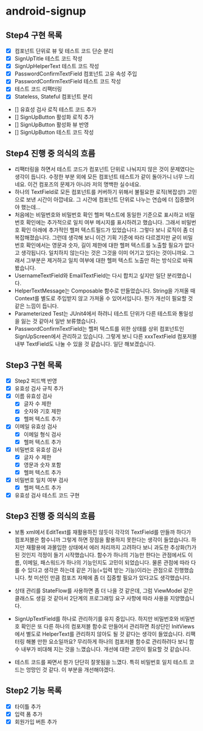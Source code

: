 # android-signup

## Step4 구현 목록

- [x] 컴포넌트 단위로 뷰 및 테스트 코드 단순 분리
- [x] SignUpTitle 테스트 코드 작성
- [x] SignUpHelperText 테스트 코드 작성
- [x] PasswordConfirmTextField 컴포넌트 고유 속성 주입
- [x] PasswordConfirmTextField 테스트 코드 작성
- [x] 테스트 코드 리팩터링
- [x] Stateless, Stateful 컴포넌트 분리
- [] 유효성 검사 로직 테스트 코드 추가
- [] SignUpButton 활성화 로직 추가
- [] SignUpButton 활성화 뷰 반영
- [] SignUpButton 테스트 코드 작성

## Step4 진행 중 의식의 흐름

- 리팩터링을 하면서 테스트 코드가 컴포넌트 단위로 나눠지지 않은 것이 문제였다는 생각이 듭니다. 수정한 부분 외에 모든 컴포넌트 테스트가 같이 돌아가니 너무 느리네요. 이건
  컴포즈의 문제가 아니라 저의 명백한 실수네요.
- 하나의 TextField로 모든 컴포넌트를 커버하기 위해서 불필요한 로직(복잡성!) 고민으로 보낸 시간이 아깝네요. 그 시간에 컴포넌트 단위로 나누는 연습에 더 집중했어야
  했는데...
- 처음에는 비밀번호와 비밀번호 확인 헬퍼 텍스트에 동일한 기준으로 표시하고 비밀번호 확인에는 추가적으로 일치 여부 메시지를 표시하려고 했습니다. 그래서 비밀번호 확인 아래에
  추가적인 헬퍼 텍스트필드가 있었습니다. 그렇다 보니 로직이 좀 더 복잡해졌습니다. 그런데 생각해 보니 이건 기획 기준에 따라 다르겠지만 굳이 비밀번호 확인에서는 영문과 숫자,
  길이 제한에 대한 헬퍼 텍스트를 노출할 필요가 없다고 생각됩니다. 일치하지 않는다는 것은 그것을 이미 어기고 있다는 것이니까요. 그래서 그부분은 제거하고 일치 여부에 대한 헬퍼
  텍스트 노출만 하는 방식으로 바꿔봤습니다.
- UsernameTextField와 EmailTextField는 다시 합치고 싶지만 일단 분리했습니다.
- HelperTextMessage는 Composable 함수로 만들었습니다. String을 가져올 때 Context를 별도로 주입받지 않고 가져올 수 있어서입니다. 뭔가 개선이
  필요할 것 같은 느낌이 듭니다.
- Parameterized Test는 JUnit4에서 하려니 테스트 단위가 다른 테스트와 통일성을 잃는 것 같아서 일반 보류했습니다.
- PasswordConfirmTextField는 헬퍼 텍스트를 위한 상태를 상위 컴포넌트인 SignUpScreen에서 관리하고 있습니다. 그렇게 보니 다른 xxxTextField
  컴포저블 내부 TextField도 나눌 수 있을 것 같습니다. 일단 해보겠습니다.

## Step3 구현 목록

- [x] Step2 피드백 반영
- [x] 유효성 검사 규칙 추가
- [x] 이름 유효성 검사
    - [x] 글자 수 제한
    - [x] 숫자와 기호 제한
    - [x] 헬퍼 텍스트 추가
- [x] 이메일 유효성 검사
    - [x] 이메일 형식 검사
    - [x] 헬퍼 텍스트 추가
- [x] 비밀번호 유효성 검사
    - [x] 글자 수 제한
    - [x] 영문과 숫자 포함
    - [x] 헬퍼 텍스트 추가
- [x] 비밀번호 일치 여부 검사
    - [x] 헬퍼 텍스트 추가
- [x] 유효성 검사 테스트 코드 구현

## Step3 진행 중 의식의 흐름

- 보통 xml에서 EditText를 재활용하진 않듯이 각각의 TextField를 만들까 하다가 컴포저블은 함수니까 그렇게 하면 장점을 활용하지 못한다는 생각이 들었습니다. 하지만
  재활용에 과몰입한 상태에서 에러 처리까지 고려하다 보니 과도한 추상화(?)가 된 것인지 걱정이 들기 시작했습니다.
  함수가 하나의 기능만 한다는 관점에서도 이름, 이메일, 패스워드가 하나의 기능인지도 고민이 되었습니다. 물론 관점에 따라 다를 수 있다고 생각은 하는데 같은 기능(=입력 받는
  기능)이라는 관점으로 진행했습니다. 첫 미션인 만큼 컴포즈 자체에 좀 더 집중할 필요가 있다고도 생각했습니다.

- 상태 관리를 StateFlow를 사용하면 좀 더 나을 것 같은데, 그럼 ViewModel 같은 클래스도 생길 것 같아서 2단계의 프로그래밍 요구 사항에 따라 사용을
  지양했습니다.

- SignUpTextField를 하나로 관리하기를 유지 중입니다. 하지만 비밀번호와 비밀번호 확인은 또 다른 하나의 컴포저블 함수로 만들어서 관리하면 최상단인
  InitViews에서 별도로 HelperText를 관리하지 않아도 될 것 같다는 생각이 들었습니다.
  리팩터링 해볼 만한 요소일까요? 무리하게 하나의 컴포저블 함수로 관리하려다 보니 함수 내부가 비대해 지는 것을 느꼈습니다. 개선에 대한 고민이 필요할 것 같습니다.
- 테스트 코드를 짜면서 뭔가 단단히 잘못됨을 느꼈다. 특히 비밀번호 일치 테스트 코드는 엉망인 것 같다. 이 부분을 개선해야겠다.

## Step2 기능 목록

- [x] 타이틀 추가
- [x] 입력 폼 추가
- [x] 회원가입 버튼 추가